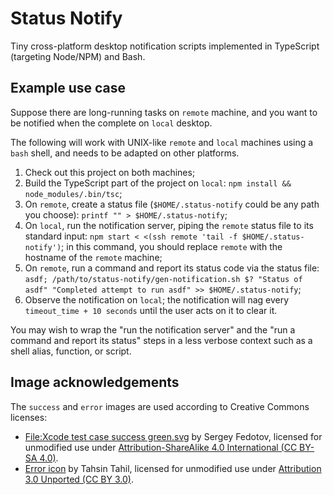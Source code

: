# Status Notify

Tiny cross-platform desktop notification scripts implemented in TypeScript (targeting Node/NPM) and Bash.

## Example use case

Suppose there are long-running tasks on `remote` machine, and you want to be notified when the complete on `local` desktop.

The following will work with UNIX-like `remote` and `local` machines using a `bash` shell, and needs to be adapted on other platforms.

1. Check out this project on both machines;
1. Build the TypeScript part of the project on `local`: `npm install && node_modules/.bin/tsc`;
1. On `remote`, create a status file (`$HOME/.status-notify` could be any path you choose): `printf "" > $HOME/.status-notify`;
1. On `local`, run the notification server, piping the `remote` status file to its standard input: `npm start < <(ssh remote 'tail -f $HOME/.status-notify')`; in this command, you should replace `remote` with the hostname of the `remote` machine;
1. On `remote`, run a command and report its status code via the status file: `asdf; /path/to/status-notify/gen-notification.sh $? "Status of asdf" "Completed attempt to run asdf" >> $HOME/.status-notify`;
1. Observe the notification on `local`; the notification will nag every `timeout_time + 10 seconds` until the user acts on it to clear it.

You may wish to wrap the "run the notification server" and the "run a command and report its status" steps in a less verbose context such as a shell alias, function, or script.

## Image acknowledgements

The `success` and `error` images are used according to Creative Commons licenses:

- [File:Xcode test case success green.svg](https://commons.wikimedia.org/wiki/File:Xcode_test_case_success_green.svg) by Sergey Fedotov, licensed for unmodified use under [Attribution-ShareAlike 4.0 International (CC BY-SA 4.0)](https://creativecommons.org/licenses/by-sa/4.0/deed.en).
- [Error icon](https://www.iconfinder.com/icons/381599/error_icon) by Tahsin Tahil, licensed for unmodified use under [Attribution 3.0 Unported (CC BY 3.0)](https://creativecommons.org/licenses/by/3.0/).
